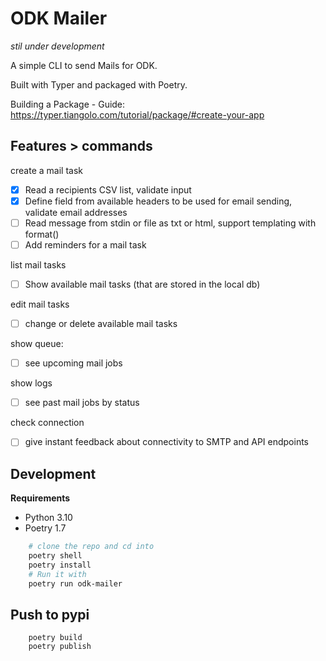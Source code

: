 # ODK Mailer

*stil under development*

A simple CLI to send Mails for ODK.

Built with Typer and packaged with Poetry.

Building a Package - Guide: https://typer.tiangolo.com/tutorial/package/#create-your-app



## Features > commands

create a mail task
- [x] Read a recipients CSV list, validate input
- [x] Define field from available headers to be used for email sending, validate email addresses
- [ ] Read message from stdin or file as txt or html, support templating with format()
- [ ] Add reminders for a mail task

list mail tasks
- [ ] Show available mail tasks (that are stored in the local db)

edit mail tasks
- [ ] change or delete available mail tasks


show queue:
- [ ] see upcoming mail jobs

show logs
- [ ] see past mail jobs by status

check connection
- [ ] give instant feedback about connectivity to SMTP and API endpoints

## Development

**Requirements**
- Python 3.10
- Poetry 1.7

```bash
    # clone the repo and cd into
    poetry shell
    poetry install
    # Run it with
    poetry run odk-mailer 
```

## Push to pypi

```
    poetry build
    poetry publish
```